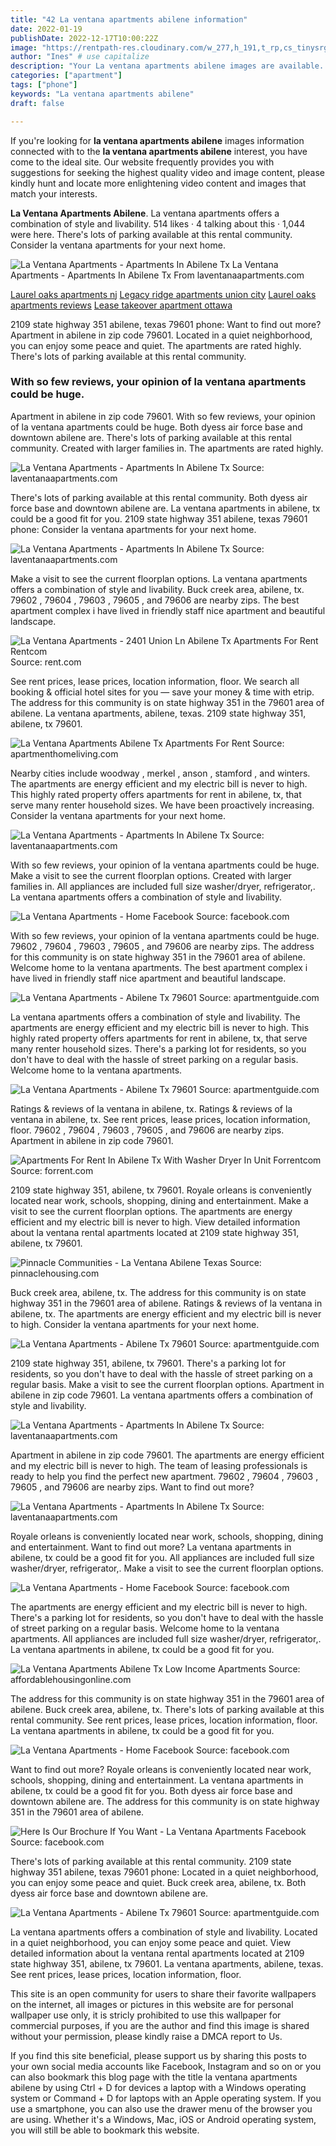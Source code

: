 ```yaml
---
title: "42 La ventana apartments abilene information"
date: 2022-01-19
publishDate: 2022-12-17T10:00:22Z
image: "https://rentpath-res.cloudinary.com/w_277,h_191,t_rp,cs_tinysrgb,fl_force_strip,c_fill,e_improve,f_auto/e_unsharp_mask:50,q_auto/2e5e7e7ec7b3dcfe8126d3f98a1021ff"
author: "Ines" # use capitalize
description: "Your La ventana apartments abilene images are available. La ventana apartments abilene are a topic that is being searched for and liked by netizens today. You can Download the La ventana apartments abilene files here. Find and Download all royalty-free photos and vectors."
categories: ["apartment"]
tags: ["phone"]
keywords: "La ventana apartments abilene"
draft: false

---
```


If you're looking for **la ventana apartments abilene** images information connected with to the **la ventana apartments abilene** interest, you have come to the ideal  site.  Our website frequently  provides you with  suggestions  for seeking  the highest  quality video and image  content, please kindly hunt and locate more enlightening video content and images  that match your interests.

**La Ventana Apartments Abilene**. La ventana apartments offers a combination of style and livability. 514 likes · 4 talking about this · 1,044 were here. There&#039;s lots of parking available at this rental community. Consider la ventana apartments for your next home.

![La Ventana Apartments - Apartments In Abilene Tx](https://www.laventanaapartments.com/wp-content/uploads/2020/07/1-1.jpg "La Ventana Apartments - Apartments In Abilene Tx")
La Ventana Apartments - Apartments In Abilene Tx From laventanaapartments.com

[Laurel oaks apartments nj](/laurel-oaks-apartments-nj/)
[Legacy ridge apartments union city](/legacy-ridge-apartments-union-city/)
[Laurel oaks apartments reviews](/laurel-oaks-apartments-reviews/)
[Lease takeover apartment ottawa](/lease-takeover-apartment-ottawa/)

2109 state highway 351 abilene, texas 79601 phone: Want to find out more? Apartment in abilene in zip code 79601. Located in a quiet neighborhood, you can enjoy some peace and quiet. The apartments are rated highly. There&#039;s lots of parking available at this rental community.

### With so few reviews, your opinion of la ventana apartments could be huge.

Apartment in abilene in zip code 79601. With so few reviews, your opinion of la ventana apartments could be huge. Both dyess air force base and downtown abilene are. There&#039;s lots of parking available at this rental community. Created with larger families in. The apartments are rated highly.


![La Ventana Apartments - Apartments In Abilene Tx](https://www.laventanaapartments.com/wp-content/uploads/2020/07/21.jpg "La Ventana Apartments - Apartments In Abilene Tx")
Source: laventanaapartments.com

There&#039;s lots of parking available at this rental community. Both dyess air force base and downtown abilene are. La ventana apartments in abilene, tx could be a good fit for you. 2109 state highway 351 abilene, texas 79601 phone: Consider la ventana apartments for your next home.

![La Ventana Apartments - Apartments In Abilene Tx](https://www.laventanaapartments.com/wp-content/uploads/2020/07/black-logo-1.png "La Ventana Apartments - Apartments In Abilene Tx")
Source: laventanaapartments.com

Make a visit to see the current floorplan options. La ventana apartments offers a combination of style and livability. Buck creek area, abilene, tx. 79602 , 79604 , 79603 , 79605 , and 79606 are nearby zips. The best apartment complex i have lived in friendly staff nice apartment and beautiful landscape.

![La Ventana Apartments - 2401 Union Ln Abilene Tx Apartments For Rent Rentcom](https://rentpath-res.cloudinary.com/$img_current/t_3x2_jpg_xl/t_unpaid/02e6e1ad40f614990b53f3eee4951d35 "La Ventana Apartments - 2401 Union Ln Abilene Tx Apartments For Rent Rentcom")
Source: rent.com

See rent prices, lease prices, location information, floor. We search all booking &amp; official hotel sites for you — save your money &amp; time with etrip. The address for this community is on state highway 351 in the 79601 area of abilene. La ventana apartments, abilene, texas. 2109 state highway 351, abilene, tx 79601.

![La Ventana Apartments Abilene Tx Apartments For Rent](https://images1.apartmenthomeliving.com/m2/kSZAf0ICYEso89Bht6uOYr7ga3yJWGghLiJV4ddLNjM/H270W360/map.jpg "La Ventana Apartments Abilene Tx Apartments For Rent")
Source: apartmenthomeliving.com

Nearby cities include woodway , merkel , anson , stamford , and winters. The apartments are energy efficient and my electric bill is never to high. This highly rated property offers apartments for rent in abilene, tx, that serve many renter household sizes. We have been proactively increasing. Consider la ventana apartments for your next home.

![La Ventana Apartments - Apartments In Abilene Tx](https://www.laventanaapartments.com/wp-content/uploads/2020/07/1gradient-on-the-left.jpg "La Ventana Apartments - Apartments In Abilene Tx")
Source: laventanaapartments.com

With so few reviews, your opinion of la ventana apartments could be huge. Make a visit to see the current floorplan options. Created with larger families in. All appliances are included full size washer/dryer, refrigerator,. La ventana apartments offers a combination of style and livability.

![La Ventana Apartments - Home Facebook](https://lookaside.fbsbx.com/lookaside/crawler/media/?media_id=502981649789926 "La Ventana Apartments - Home Facebook")
Source: facebook.com

With so few reviews, your opinion of la ventana apartments could be huge. 79602 , 79604 , 79603 , 79605 , and 79606 are nearby zips. The address for this community is on state highway 351 in the 79601 area of abilene. Welcome home to la ventana apartments. The best apartment complex i have lived in friendly staff nice apartment and beautiful landscape.

![La Ventana Apartments - Abilene Tx 79601](https://rentpath-res.cloudinary.com/w_558,h_386,t_rp,cs_tinysrgb,fl_force_strip,c_fill,e_improve,f_auto/e_unsharp_mask:50,q_auto/651c0ae7f98f32661721a31e648d4978 "La Ventana Apartments - Abilene Tx 79601")
Source: apartmentguide.com

La ventana apartments offers a combination of style and livability. The apartments are energy efficient and my electric bill is never to high. This highly rated property offers apartments for rent in abilene, tx, that serve many renter household sizes. There&#039;s a parking lot for residents, so you don&#039;t have to deal with the hassle of street parking on a regular basis. Welcome home to la ventana apartments.

![La Ventana Apartments - Abilene Tx 79601](https://rentpath-res.cloudinary.com/w_277,h_191,t_rp,cs_tinysrgb,fl_force_strip,c_fill,e_improve,f_auto/e_unsharp_mask:50,q_auto/3a2c4f618a1d7571938fd6b10d9da190 "La Ventana Apartments - Abilene Tx 79601")
Source: apartmentguide.com

Ratings &amp; reviews of la ventana in abilene, tx. Ratings &amp; reviews of la ventana in abilene, tx. See rent prices, lease prices, location information, floor. 79602 , 79604 , 79603 , 79605 , and 79606 are nearby zips. Apartment in abilene in zip code 79601.

![Apartments For Rent In Abilene Tx With Washer Dryer In Unit Forrentcom](https://images1.forrent.com/i2/Q2ilkKVFLvO0a1yGZCM2-3A3tJu861lY1_3z6-ck8lA/117/image.jpg "Apartments For Rent In Abilene Tx With Washer Dryer In Unit Forrentcom")
Source: forrent.com

2109 state highway 351, abilene, tx 79601. Royale orleans is conveniently located near work, schools, shopping, dining and entertainment. Make a visit to see the current floorplan options. The apartments are energy efficient and my electric bill is never to high. View detailed information about la ventana rental apartments located at 2109 state highway 351, abilene, tx 79601.

![Pinnacle Communities - La Ventana Abilene Texas](https://www.pinnaclehousing.com/communities/texas/la-ventana/optimized/lav-2.jpg "Pinnacle Communities - La Ventana Abilene Texas")
Source: pinnaclehousing.com

Buck creek area, abilene, tx. The address for this community is on state highway 351 in the 79601 area of abilene. Ratings &amp; reviews of la ventana in abilene, tx. The apartments are energy efficient and my electric bill is never to high. Consider la ventana apartments for your next home.

![La Ventana Apartments - Abilene Tx 79601](https://rentpath-res.cloudinary.com/w_277,h_191,t_rp,cs_tinysrgb,fl_force_strip,c_fill,e_improve,f_auto/e_unsharp_mask:50,q_auto/7826a8c9f378583f7790d8c6c6d38a6a "La Ventana Apartments - Abilene Tx 79601")
Source: apartmentguide.com

2109 state highway 351, abilene, tx 79601. There&#039;s a parking lot for residents, so you don&#039;t have to deal with the hassle of street parking on a regular basis. Make a visit to see the current floorplan options. Apartment in abilene in zip code 79601. La ventana apartments offers a combination of style and livability.

![La Ventana Apartments - Apartments In Abilene Tx](https://www.laventanaapartments.com/wp-content/uploads/2020/07/22.jpg "La Ventana Apartments - Apartments In Abilene Tx")
Source: laventanaapartments.com

Apartment in abilene in zip code 79601. The apartments are energy efficient and my electric bill is never to high. The team of leasing professionals is ready to help you find the perfect new apartment. 79602 , 79604 , 79603 , 79605 , and 79606 are nearby zips. Want to find out more?

![La Ventana Apartments - Apartments In Abilene Tx](https://www.laventanaapartments.com/wp-content/uploads/2020/07/6.jpg "La Ventana Apartments - Apartments In Abilene Tx")
Source: laventanaapartments.com

Royale orleans is conveniently located near work, schools, shopping, dining and entertainment. Want to find out more? La ventana apartments in abilene, tx could be a good fit for you. All appliances are included full size washer/dryer, refrigerator,. Make a visit to see the current floorplan options.

![La Ventana Apartments - Home Facebook](https://lookaside.fbsbx.com/lookaside/crawler/media/?media_id=278473739241962 "La Ventana Apartments - Home Facebook")
Source: facebook.com

The apartments are energy efficient and my electric bill is never to high. There&#039;s a parking lot for residents, so you don&#039;t have to deal with the hassle of street parking on a regular basis. Welcome home to la ventana apartments. All appliances are included full size washer/dryer, refrigerator,. La ventana apartments in abilene, tx could be a good fit for you.

![La Ventana Apartments Abilene Tx Low Income Apartments](https://s3.amazonaws.com/images.apartmentsmart.com/10042210/36825612.jpg "La Ventana Apartments Abilene Tx Low Income Apartments")
Source: affordablehousingonline.com

The address for this community is on state highway 351 in the 79601 area of abilene. Buck creek area, abilene, tx. There&#039;s lots of parking available at this rental community. See rent prices, lease prices, location information, floor. La ventana apartments in abilene, tx could be a good fit for you.

![La Ventana Apartments - Home Facebook](https://lookaside.fbsbx.com/lookaside/crawler/media/?media_id=1339974209423995 "La Ventana Apartments - Home Facebook")
Source: facebook.com

Want to find out more? Royale orleans is conveniently located near work, schools, shopping, dining and entertainment. La ventana apartments in abilene, tx could be a good fit for you. Both dyess air force base and downtown abilene are. The address for this community is on state highway 351 in the 79601 area of abilene.

![Here Is Our Brochure If You Want - La Ventana Apartments Facebook](https://lookaside.fbsbx.com/lookaside/crawler/media/?media_id=1339910222763727 "Here Is Our Brochure If You Want - La Ventana Apartments Facebook")
Source: facebook.com

There&#039;s lots of parking available at this rental community. 2109 state highway 351 abilene, texas 79601 phone: Located in a quiet neighborhood, you can enjoy some peace and quiet. Buck creek area, abilene, tx. Both dyess air force base and downtown abilene are.

![La Ventana Apartments - Abilene Tx 79601](https://rentpath-res.cloudinary.com/w_277,h_191,t_rp,cs_tinysrgb,fl_force_strip,c_fill,e_improve,f_auto/e_unsharp_mask:50,q_auto/2e5e7e7ec7b3dcfe8126d3f98a1021ff "La Ventana Apartments - Abilene Tx 79601")
Source: apartmentguide.com

La ventana apartments offers a combination of style and livability. Located in a quiet neighborhood, you can enjoy some peace and quiet. View detailed information about la ventana rental apartments located at 2109 state highway 351, abilene, tx 79601. La ventana apartments, abilene, texas. See rent prices, lease prices, location information, floor.

This site is an open community for users to share their favorite wallpapers on the internet, all images or pictures in this website are for personal wallpaper use only, it is stricly prohibited to use this wallpaper for commercial purposes, if you are the author and find this image is shared without your permission, please kindly raise a DMCA report to Us.

If you find this site beneficial, please support us by sharing this posts to your own social media accounts like Facebook, Instagram and so on or you can also bookmark this blog page with the title la ventana apartments abilene by using Ctrl + D for devices a laptop with a Windows operating system or Command + D for laptops with an Apple operating system. If you use a smartphone, you can also use the drawer menu of the browser you are using. Whether it's a Windows, Mac, iOS or Android operating system, you will still be able to bookmark this website.
